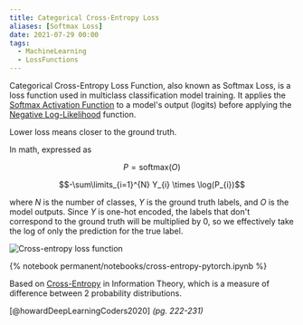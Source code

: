 ```yaml
---
title: Categorical Cross-Entropy Loss
aliases: [Softmax Loss]
date: 2021-07-29 00:00
tags:
  - MachineLearning
  - LossFunctions
---
```


Categorical Cross-Entropy Loss Function, also known as Softmax Loss, is a loss function used in multiclass classification model training. It applies the [Softmax Activation Function](softmax-activation-function.md) to a model's output (logits) before applying the [Negative Log-Likelihood](negative-log-likelihood.md) function.

Lower loss means closer to the ground truth.

In math, expressed as

$$P = \text{softmax}(O)$$

$$-\sum\limits_{i=1}^{N} Y_{i} \times \log(P_{i})$$

where $N$ is the number of classes, $Y$ is the ground truth labels, and $O$ is the model outputs. Since $Y$ is one-hot encoded, the labels that don't correspond to the ground truth will be multiplied by 0, so we effectively take the log of only the prediction for the true label.

![Cross-entropy loss function](/_media/cross-entropy-loss-function.png)

{% notebook permanent/notebooks/cross-entropy-pytorch.ipynb %}

Based on [Cross-Entropy](cross-entropy.md) in Information Theory, which is a measure of difference between 2 probability distributions.

[@howardDeepLearningCoders2020] *(pg. 222-231)*
